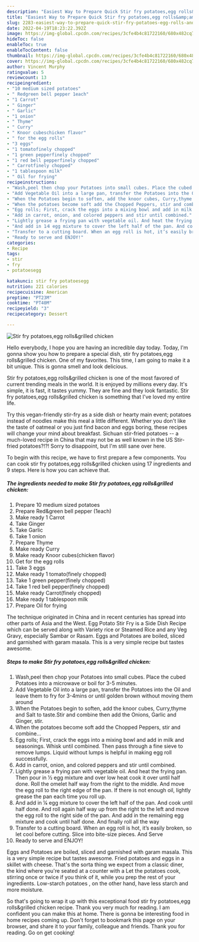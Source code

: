 ```yaml
---
description: "Easiest Way to Prepare Quick Stir fry potatoes,egg rolls&amp;amp;grilled chicken"
title: "Easiest Way to Prepare Quick Stir fry potatoes,egg rolls&amp;amp;grilled chicken"
slug: 2283-easiest-way-to-prepare-quick-stir-fry-potatoes-egg-rolls-and-amp-grilled-chicken
date: 2022-04-19T18:23:22.392Z
image: https://img-global.cpcdn.com/recipes/3cfe4b4c81722160/680x482cq70/stir-fry-potatoesegg-rollsgrilled-chicken-recipe-main-photo.jpg
hideToc: false
enableToc: true
enableTocContent: false
thumbnail: https://img-global.cpcdn.com/recipes/3cfe4b4c81722160/680x482cq70/stir-fry-potatoesegg-rollsgrilled-chicken-recipe-main-photo.jpg
cover: https://img-global.cpcdn.com/recipes/3cfe4b4c81722160/680x482cq70/stir-fry-potatoesegg-rollsgrilled-chicken-recipe-main-photo.jpg
author: Vincent Murphy
ratingvalue: 5
reviewcount: 13
recipeingredient:
- "10 medium sized potatoes"
- " Redgreen bell pepper 1each"
- "1 Carrot"
- " Ginger"
- " Garlic"
- "1 onion"
- " Thyme"
- " Curry"
- " Knoor cubeschicken flavor"
- " for the egg rolls"
- "3 eggs"
- "1 tomatofinely chopped"
- "1 green pepperfinely chopped"
- "1 red bell pepperfinely chopped"
- " Carrotfinely chopped"
- "1 tablespoon milk"
- " Oil for frying"
recipeinstructions:
- "Wash,peel then chop your Potatoes into small cubes. Place the cubed Potatoes into a microwave or boil for 3-5 minutes."
- "Add Vegetable Oil into a large pan, transfer the Potatoes into the Oil and leave them to fry for 3-4mins or until golden brown without moving them around"
- "When the Potatoes begin to soften, add the knoor cubes, Curry,thyme and Salt to taste.Stir and combine then add the Onions, Garlic and Ginger, stir."
- "When the potatoes become soft add the Chopped Peppers, stir and combine..."
- "Egg rolls; First, crack the eggs into a mixing bowl and add in milk and seasonings. Whisk until combined. Then pass through a fine sieve to remove lumps. Liquid without lumps is helpful in making egg roll successfully."
- "Add in carrot, onion, and colored peppers and stir until combined."
- "Lightly grease a frying pan with vegetable oil. And heat the frying pan. Then pour in 1⁄2 egg mixture and over low heat cook it over until half done. Roll the omelet half way from the right to the middle. And move the egg roll to the right edge of the pan. If there is not enough oil, lightly grease the pan each time you roll up."
- "And add in 1⁄4 egg mixture to cover the left half of the pan. And cook until half done. And roll again half way up from the right to the left and move the egg roll to the right side of the pan. And add in the remaining egg mixture and cook until half done. And finally roll all the way"
- "Transfer to a cutting board. When an egg roll is hot, it’s easily broken, so let cool before cutting. Slice into bite-size pieces. And Serve"
- "Ready to serve and ENJOY!"
categories:
- Recipe
tags:
- stir
- fry
- potatoesegg

katakunci: stir fry potatoesegg 
nutrition: 221 calories
recipecuisine: American
preptime: "PT23M"
cooktime: "PT40M"
recipeyield: "3"
recipecategory: Dessert

---
```



![Stir fry potatoes,egg rolls&amp;grilled chicken](https://img-global.cpcdn.com/recipes/3cfe4b4c81722160/680x482cq70/stir-fry-potatoesegg-rollsgrilled-chicken-recipe-main-photo.jpg)

Hello everybody, I hope you are having an incredible day today. Today, I'm gonna show you how to prepare a special dish, stir fry potatoes,egg rolls&amp;grilled chicken. One of my favorites. This time, I am going to make it a bit unique. This is gonna smell and look delicious.

Stir fry potatoes,egg rolls&amp;grilled chicken is one of the most favored of current trending meals in the world. It is enjoyed by millions every day. It's simple, it is fast, it tastes yummy. They are fine and they look fantastic. Stir fry potatoes,egg rolls&amp;grilled chicken is something that I've loved my entire life.

Try this vegan-friendly stir-fry as a side dish or hearty main event; potatoes instead of noodles make this meal a little different. Whether you don&#39;t like the taste of oatmeal or you just find bacon and eggs boring, these recipes will change your mind about breakfast. Sichuan stir-fried potatoes -- a much-loved recipe in China that may not be as well known in the US Stir-fried potatoes?!?! Sorry to disappoint, but I&#39;m still sane over here.


To begin with this recipe, we have to first prepare a few components. You can cook stir fry potatoes,egg rolls&amp;grilled chicken using 17 ingredients and 9 steps. Here is how you can achieve that.

<!--inarticleads1-->

##### The ingredients needed to make Stir fry potatoes,egg rolls&amp;grilled chicken:

1. Prepare 10 medium sized potatoes
1. Prepare  Red&amp;green bell pepper (1each)
1. Make ready 1 Carrot
1. Take  Ginger
1. Take  Garlic
1. Take 1 onion
1. Prepare  Thyme
1. Make ready  Curry
1. Make ready  Knoor cubes(chicken flavor)
1. Get  for the egg rolls
1. Take 3 eggs
1. Make ready 1 tomato(finely chopped)
1. Take 1 green pepper(finely chopped)
1. Take 1 red bell pepper(finely chopped)
1. Make ready  Carrot(finely chopped)
1. Make ready 1 tablespoon milk
1. Prepare  Oil for frying


The technique originated in China and in recent centuries has spread into other parts of Asia and the West. Egg Potato Stir Fry is a Side Dish Recipe which can be served along with Variety rice or Steamed Rice and any Veg Gravy, especially Sambar or Rasam. Eggs and Potatoes are boiled, sliced and garnished with garam masala. This is a very simple recipe but tastes awesome. 

<!--inarticleads2-->

##### Steps to make Stir fry potatoes,egg rolls&amp;grilled chicken:

1. Wash,peel then chop your Potatoes into small cubes. Place the cubed Potatoes into a microwave or boil for 3-5 minutes.
1. Add Vegetable Oil into a large pan, transfer the Potatoes into the Oil and leave them to fry for 3-4mins or until golden brown without moving them around
1. When the Potatoes begin to soften, add the knoor cubes, Curry,thyme and Salt to taste.Stir and combine then add the Onions, Garlic and Ginger, stir.
1. When the potatoes become soft add the Chopped Peppers, stir and combine...
1. Egg rolls; First, crack the eggs into a mixing bowl and add in milk and seasonings. Whisk until combined. Then pass through a fine sieve to remove lumps. Liquid without lumps is helpful in making egg roll successfully.
1. Add in carrot, onion, and colored peppers and stir until combined.
1. Lightly grease a frying pan with vegetable oil. And heat the frying pan. Then pour in 1⁄2 egg mixture and over low heat cook it over until half done. Roll the omelet half way from the right to the middle. And move the egg roll to the right edge of the pan. If there is not enough oil, lightly grease the pan each time you roll up.
1. And add in 1⁄4 egg mixture to cover the left half of the pan. And cook until half done. And roll again half way up from the right to the left and move the egg roll to the right side of the pan. And add in the remaining egg mixture and cook until half done. And finally roll all the way
1. Transfer to a cutting board. When an egg roll is hot, it’s easily broken, so let cool before cutting. Slice into bite-size pieces. And Serve
1. Ready to serve and ENJOY!

Eggs and Potatoes are boiled, sliced and garnished with garam masala. This is a very simple recipe but tastes awesome. Fried potatoes and eggs in a skillet with cheese. That&#39;s the sorta thing we expect from a classic diner, the kind where you&#39;re seated at a counter with a Let the potatoes cook, stirring once or twice if you think of it, while you prep the rest of your ingredients. Low-starch potatoes , on the other hand, have less starch and more moisture. 

So that's going to wrap it up with this exceptional food stir fry potatoes,egg rolls&amp;grilled chicken recipe. Thank you very much for reading. I am confident you can make this at home. There is gonna be interesting food in home recipes coming up. Don't forget to bookmark this page on your browser, and share it to your family, colleague and friends. Thank you for reading. Go on get cooking!

